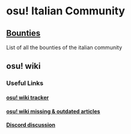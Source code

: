 # osu! Italian Community

## [Bounties](https://github.com/osu-italy/bounty) 
List of all the bounties of the italian community
## osu! wiki
### Useful Links
#### [osu! wiki tracker](https://github.com/orgs/osu-italy/projects/3/views/1)
#### [osu! wiki missing & outdated articles](https://osu.wiki/status/it) 
#### [Discord discussion](https://discord.gg/tyzYPTFHYU)
